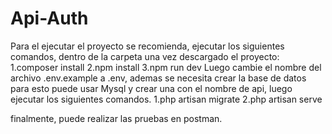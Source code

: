 # Api-Auth
Para el ejecutar el proyecto se recomienda, ejecutar los siguientes comandos, dentro de la carpeta una vez descargado el proyecto:
1.composer install
2.npm install
3.npm run dev
Luego cambie el nombre del archivo .env.example a .env, ademas se necesita crear la base de
 datos para esto puede usar Mysql y crear una con el nombre
de api, luego ejecutar los siguientes comandos.
1.php artisan migrate
2.php artisan serve

finalmente, puede realizar las pruebas en postman.